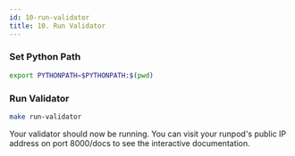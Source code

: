 ```yaml
---
id: 10-run-validator
title: 10. Run Validator
---
```


### Set Python Path

```bash
export PYTHONPATH=$PYTHONPATH:$(pwd)
```

### Run Validator

```bash
make run-validator
```

Your validator should now be running. You can visit your runpod's public IP address on port 8000/docs to see the interactive documentation.
